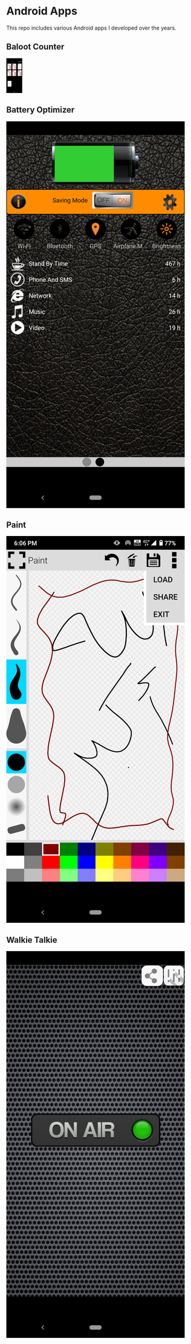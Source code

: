 # Android Apps
This repo includes various Android apps I developed over the years.

## Baloot Counter
<img src="https://github.com/younes-alturkey/android-apps/blob/main/images/baloot.png" height="92"/>

## Battery Optimizer
![Battery Optimizer](https://github.com/younes-alturkey/android-apps/blob/main/images/battery.png)

## Paint
![Paint](https://github.com/younes-alturkey/android-apps/blob/main/images/paint.png)

## Walkie Talkie
![Walkie Talkie](https://github.com/younes-alturkey/android-apps/blob/main/images/walkie-talkie-2.png)
